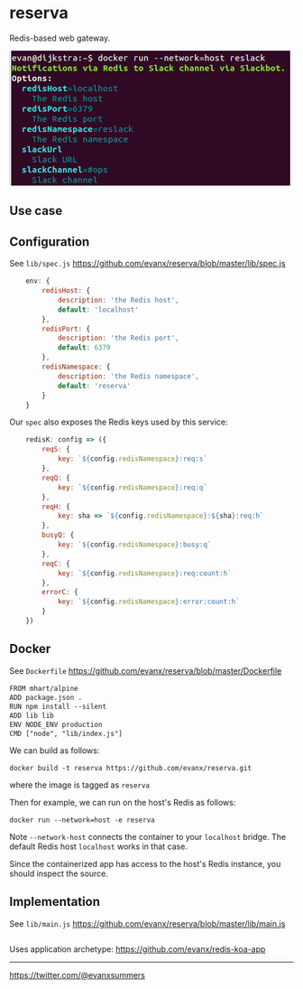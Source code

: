 # reserva

Redis-based web gateway.

<img src='https://raw.githubusercontent.com/evanx/reserva/master/docs/readme/images/main.png'>


## Use case


## Configuration

See `lib/spec.js` https://github.com/evanx/reserva/blob/master/lib/spec.js

```javascript
    env: {
        redisHost: {
            description: 'the Redis host',
            default: 'localhost'
        },
        redisPort: {
            description: 'the Redis port',
            default: 6379
        },
        redisNamespace: {
            description: 'the Redis namespace',
            default: 'reserva'
        }
    }
```
Our `spec` also exposes the Redis keys used by this service:
```javascript    
    redisK: config => ({
        reqS: {
            key: `${config.redisNamespace}:req:s`
        },
        reqQ: {
            key: `${config.redisNamespace}:req:q`
        },
        reqH: {
            key: sha => `${config.redisNamespace}:${sha}:req:h`
        },
        busyQ: {
            key: `${config.redisNamespace}:busy:q`
        },
        reqC: {
            key: `${config.redisNamespace}:req:count:h`
        },
        errorC: {
            key: `${config.redisNamespace}:error:count:h`
        }
    })
```

## Docker

See `Dockerfile` https://github.com/evanx/reserva/blob/master/Dockerfile
```
FROM mhart/alpine
ADD package.json .
RUN npm install --silent
ADD lib lib
ENV NODE_ENV production
CMD ["node", "lib/index.js"]
```

We can build as follows:
```shell
docker build -t reserva https://github.com/evanx/reserva.git
```
where the image is tagged as `reserva`

Then for example, we can run on the host's Redis as follows:
```shell
docker run --network=host -e reserva
```

Note `--network-host` connects the container to your `localhost` bridge. The default Redis host `localhost` works in that case.

Since the containerized app has access to the host's Redis instance, you should inspect the source.


## Implementation

See `lib/main.js` https://github.com/evanx/reserva/blob/master/lib/main.js
```javascript
```

Uses application archetype: https://github.com/evanx/redis-koa-app

<hr>

https://twitter.com/@evanxsummers
